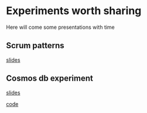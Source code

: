 # Experiments worth sharing

Here will come some presentations with time

## Scrum patterns

[slides](https://nikkijuk.github.io/scrumpatterns/)

## Cosmos db experiment

[slides](https://nikkijuk.github.io/cosmosdb/)

[code](https://github.com/nikkijuk/cosmosdb-springboot-kotlin-sample)
